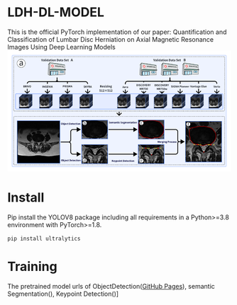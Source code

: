 # LDH-DL-MODEL
This is the official PyTorch implementation of our paper: Quantification and Classification of Lumbar Disc Herniation on Axial Magnetic Resonance Images Using Deep Learning Models
![image](https://github.com/ElzatElham/LDH-DL-MODEL/blob/main/image.png)

# Install

Pip install the YOLOV8 package including all requirements in a Python>=3.8 environment with PyTorch>=1.8.
```
pip install ultralytics
```
# Training

The pretrained model urls of ObjectDetection([GitHub Pages](https://github.com/ultralytics/assets/releases/download/v8.2.0/yolov8x.pt)), semantic Segmentation(), Keypoint Detection()]


